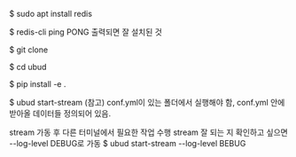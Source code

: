 
$ sudo apt install redis

$ redis-cli ping
PONG 출력되면 잘 설치된 것

$ git clone <this repository>

$ cd ubud

$ pip install -e .

$ ubud start-stream
(참고) conf.yml이 있는 폴더에서 실행해야 함, conf.yml 안에 받아올 데이터들 정의되어 있음.

stream 가동 후 다른 터미널에서 필요한 작업 수행
stream 잘 되는 지 확인하고 싶으면 --log-level DEBUG로 가동
$ ubud start-stream --log-level BEBUG